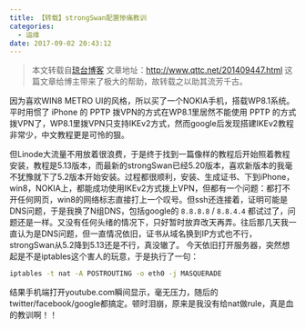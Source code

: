 ```yaml
---
title: 【转载】strongSwan配置惨痛教训
categories:
  - 运维
date: 2017-09-02 20:43:12
---
```


>本文转载自[琼台博客](http://www.qttc.net/)
>文章地址：<http://www.qttc.net/201409447.html>
>这篇文章给博主带来了极大的帮助，故转载之以助其流芳千古。

<!--more-->

因为喜欢WIN8 METRO UI的风格，所以买了一个NOKIA手机，搭载WP8.1系统。平时用惯了 iPhone 的 PPTP 拨VPN的方式在WP8.1里居然不能使用 PPTP 的方式拨VPN了，WP8.1里拨VPN只支持IKEv2方式，然而google后发现搭建IKEv2教程非常少，中文教程更是可怜的狠。

但Linode大流量不用放着很浪费，于是终于找到一篇像样的教程后开始照着教程安装，教程是5.13版本，而最新的strongSwan已经5.20版本，喜欢新版本的我毫不犹豫就下了5.2版本开始安装。过程都很顺利，安装、生成证书、下到iPhone，win8，NOKIA上，都能成功使用IKEv2方式拨上VPN，但都有一个问题：都打不开任何网页，win8的网络标志直接打上一个叹号。但ssh还连接着，证明可能是DNS问题，于是我换了N组DNS，包括google的 `8.8.8.8` / `8.8.4.4` 都试过了，问题还是一样。又没有任何头绪的情况下，只好暂时放弃改天再弄。往后那几天我一直认为是DNS问题，但一直情况依旧，证书从域名换到IP方式也不行，strongSwan从5.2降到5.13还是不行，真没辙了。
今天依旧打开服务器，突然想起是不是iptables这个害人的玩意，于是执行了一句：

``` sh
iptables -t nat -A POSTROUTING -o eth0 -j MASQUERADE
```

结果手机端打开youtube.com瞬间显示，毫无压力，随后的twitter/facebook/google都搞定。顿时泪崩，原来是我没有给nat做rule，真是血的教训啊！！
